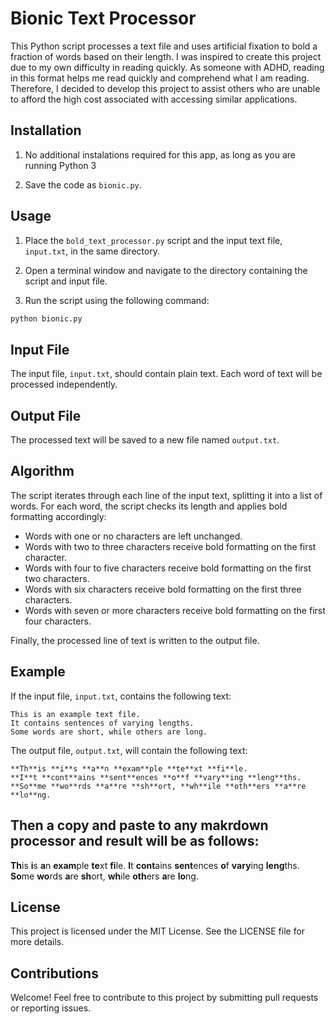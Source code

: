 # Bionic Text Processor

This Python script processes a text file and uses artificial fixation to bold a fraction of words based on their length. I was inspired to create this project due to my own difficulty in reading quickly. As someone with ADHD, reading in this format helps me read quickly and comprehend what I am reading. Therefore, I decided to develop this project to assist others who are unable to afford the high cost associated with accessing similar applications.

## Installation

1. No additional instalations required for this app, as long as you are running Python 3

2. Save the code as `bionic.py`.

## Usage

1. Place the `bold_text_processor.py` script and the input text file, `input.txt`, in the same directory.

2. Open a terminal window and navigate to the directory containing the script and input file.

3. Run the script using the following command:
```bash
python bionic.py
```

## Input File

The input file, `input.txt`, should contain plain text. Each word of text will be processed independently.

## Output File

The processed text will be saved to a new file named `output.txt`.

## Algorithm

The script iterates through each line of the input text, splitting it into a list of words. For each word, the script checks its length and applies bold formatting accordingly:

* Words with one or no characters are left unchanged.
* Words with two to three characters receive bold formatting on the first character.
* Words with four to five characters receive bold formatting on the first two characters.
* Words with six characters receive bold formatting on the first three characters.
* Words with seven or more characters receive bold formatting on the first four characters.

Finally, the processed line of text is written to the output file.

## Example

If the input file, `input.txt`, contains the following text:

```
This is an example text file.
It contains sentences of varying lengths.
Some words are short, while others are long.
```

The output file, `output.txt`, will contain the following text:

```
**Th**is **i**s **a**n **exam**ple **te**xt **fi**le.
**I**t **cont**ains **sent**ences **o**f **vary**ing **leng**ths.
**So**me **wo**rds **a**re **sh**ort, **wh**ile **oth**ers **a**re **lo**ng.
```
## Then a copy and paste to any makrdown processor and result will be as follows:

**Th**is **i**s **a**n **exam**ple **te**xt **fi**le.
**I**t **cont**ains **sent**ences **o**f **vary**ing **leng**ths.
**So**me **wo**rds **a**re **sh**ort, **wh**ile **oth**ers **a**re **lo**ng.

## License

This project is licensed under the MIT License. See the LICENSE file for more details.

## Contributions

Welcome! Feel free to contribute to this project by submitting pull requests or reporting issues.
